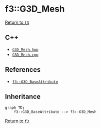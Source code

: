 # f3::G3D_Mesh

[Return to `f3`](/docs/f3.md)

## C++

- [`G3D_Mesh.hpp`](/src/f3/G3D_Mesh.hpp)
- [`G3D_Mesh.cpp`](/src/f3/G3D_Mesh.cpp)

## References

- [`f3::G3D_BaseAttribute`](/docs/f3/G3D_BaseAttribute.md)

## Inheritance

```mermaid
graph TD;
    f3::G3D_BaseAttribute --> f3::G3D_Mesh
```

[Return to `f3`](/docs/f3.md)